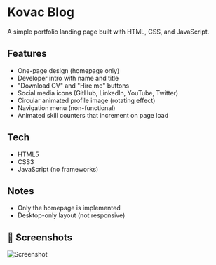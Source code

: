 # Kovac Blog

A simple portfolio landing page built with HTML, CSS, and JavaScript.

## Features

- One-page design (homepage only)
- Developer intro with name and title
- "Download CV" and "Hire me" buttons
- Social media icons (GitHub, LinkedIn, YouTube, Twitter)
- Circular animated profile image (rotating effect)
- Navigation menu (non-functional)
- Animated skill counters that increment on page load

## Tech

- HTML5  
- CSS3  
- JavaScript (no frameworks)

## Notes

- Only the homepage is implemented  
- Desktop-only layout (not responsive)

## 📸 Screenshots

![Screenshot](https://i.imgur.com/XYZ123.png)

